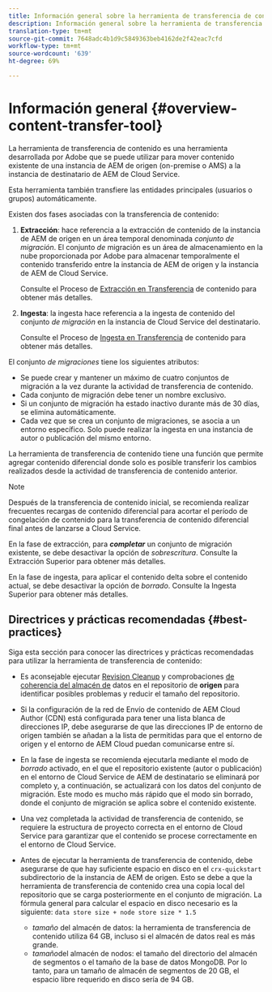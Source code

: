 ```yaml
---
title: Información general sobre la herramienta de transferencia de contenido
description: Información general sobre la herramienta de transferencia de contenido
translation-type: tm+mt
source-git-commit: 7648adc4b1d9c5849363beb4162de2f42eac7cfd
workflow-type: tm+mt
source-wordcount: '639'
ht-degree: 69%

---
```



# Información general {#overview-content-transfer-tool}

La herramienta de transferencia de contenido es una herramienta desarrollada por Adobe que se puede utilizar para mover contenido existente de una instancia de AEM de origen (on-premise o AMS) a la instancia de destinatario de AEM de Cloud Service.

Esta herramienta también transfiere las entidades principales (usuarios o grupos) automáticamente.

Existen dos fases asociadas con la transferencia de contenido:

1. **Extracción**: hace referencia a la extracción de contenido de la instancia de AEM de origen en un área temporal denominada *conjunto de migración*. El conjunto *de* migración es un área de almacenamiento en la nube proporcionada por Adobe para almacenar temporalmente el contenido transferido entre la instancia de AEM de origen y la instancia de AEM de Cloud Service.

   Consulte el Proceso de [Extracción en Transferencia](/help/move-to-cloud-service/content-transfer-tool/using-content-transfer-tool.md#extraction-process) de contenido para obtener más detalles.

2. **Ingesta**: la ingesta hace referencia a la ingesta de contenido del conjunto *de migración* en la instancia de Cloud Service del destinatario.

   Consulte el Proceso de [Ingesta en Transferencia](/help/move-to-cloud-service/content-transfer-tool/using-content-transfer-tool.md#ingestion-process) de contenido para obtener más detalles.

El conjunto *de migraciones* tiene los siguientes atributos:

* Se puede crear y mantener un máximo de cuatro conjuntos de migración a la vez durante la actividad de transferencia de contenido.
* Cada conjunto de migración debe tener un nombre exclusivo.
* Si un conjunto de migración ha estado inactivo durante más de 30 días, se elimina automáticamente.
* Cada vez que se crea un conjunto de migraciones, se asocia a un entorno específico. Solo puede realizar la ingesta en una instancia de autor o publicación del mismo entorno.

La herramienta de transferencia de contenido tiene una función que permite agregar contenido diferencial donde solo es posible transferir los cambios realizados desde la actividad de transferencia de contenido anterior.

>[!NOTE]
> Después de la transferencia de contenido inicial, se recomienda realizar frecuentes recargas de contenido diferencial para acortar el período de congelación de contenido para la transferencia de contenido diferencial final antes de lanzarse a Cloud Service.

En la fase de extracción, para ***completar*** un conjunto de migración existente, se debe desactivar la opción de *sobrescritura*. Consulte la Extracción [](/help/move-to-cloud-service/content-transfer-tool/using-content-transfer-tool.md#top-up-extraction-process) Superior para obtener más detalles.

En la fase de ingesta, para aplicar el contenido delta sobre el contenido actual, se debe desactivar la opción de *borrado*. Consulte la Ingesta [](/help/move-to-cloud-service/content-transfer-tool/using-content-transfer-tool.md#top-up-ingestion-process) Superior para obtener más detalles.


## Directrices y prácticas recomendadas {#best-practices}

Siga esta sección para conocer las directrices y prácticas recomendadas para utilizar la herramienta de transferencia de contenido:

* Es aconsejable ejecutar [Revision Cleanup](https://docs.adobe.com/content/help/en/experience-manager-65/deploying/deploying/revision-cleanup.html) y comprobaciones [de coherencia del almacén de](https://helpx.adobe.com/experience-manager/kb/How-to-run-a-datastore-consistency-check-via-oak-run-AEM.html) datos en el repositorio de **origen** para identificar posibles problemas y reducir el tamaño del repositorio.

* Si la configuración de la red de Envío de contenido de AEM Cloud Author (CDN) está configurada para tener una lista blanca de direcciones IP, debe asegurarse de que las direcciones IP de entorno de origen también se añadan a la lista de permitidas para que el entorno de origen y el entorno de AEM Cloud puedan comunicarse entre sí.

* En la fase de ingesta se recomienda ejecutarla mediante el modo de *borrado* activado, en el que el repositorio existente (autor o publicación) en el entorno de Cloud Service de AEM de destinatario se eliminará por completo y, a continuación, se actualizará con los datos del conjunto de migración. Este modo es mucho más rápido que el modo sin borrado, donde el conjunto de migración se aplica sobre el contenido  existente.

* Una vez completada la actividad de transferencia de contenido, se requiere la estructura de proyecto correcta en el entorno de Cloud Service para garantizar que el contenido se procese correctamente en el entorno de Cloud Service.

* Antes de ejecutar la herramienta de transferencia de contenido, debe asegurarse de que hay suficiente espacio en disco en el `crx-quickstart` subdirectorio de la instancia de AEM de origen. Esto se debe a que la herramienta de transferencia de contenido crea una copia local del repositorio que se carga posteriormente en el conjunto de migración.
La fórmula general para calcular el espacio en disco necesario es la siguiente:
   `data store size + node store size * 1.5`

   * *tamaño* del almacén de datos: la herramienta de transferencia de contenido utiliza 64 GB, incluso si el almacén de datos real es más grande.
   * *tamaño*del almacén de nodos: el tamaño del directorio del almacén de segmentos o el tamaño de la base de datos MongoDB.
Por lo tanto, para un tamaño de almacén de segmentos de 20 GB, el espacio libre requerido en disco sería de 94 GB.